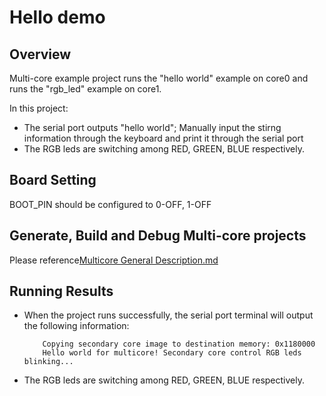 # Hello demo

## Overview

Multi-core example project runs the "hello world" example on core0 and runs the "rgb_led" example on core1.

In this project:
 - The serial port outputs "hello world"; Manually input the stirng information through the keyboard and print it through the serial port
 - The RGB leds are switching among RED, GREEN, BLUE respectively.


## Board Setting

  BOOT_PIN should be configured to 0-OFF, 1-OFF

## Generate, Build and Debug Multi-core projects

Please reference[Multicore General Description.md](../README.md)

## Running Results
- When the project runs successfully, the serial port terminal will output the following information:
    ```console
        Copying secondary core image to destination memory: 0x1180000
        Hello world for multicore! Secondary core control RGB leds blinking...
    ```
- The RGB leds are switching among RED, GREEN, BLUE respectively.